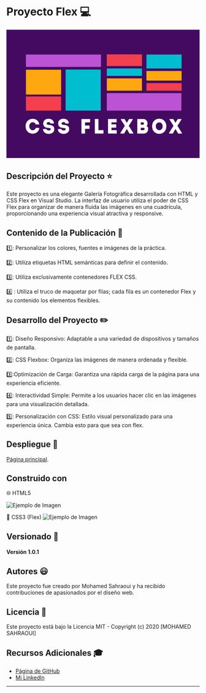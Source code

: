 # Proyecto Flex :computer:

![Flex Logo](mflexP01c_SahraouiMoha/img/flex.png)

## Descripción del Proyecto :star:
Este proyecto es una elegante Galería Fotográfica desarrollada con HTML y CSS Flex en Visual Studio. La interfaz de usuario utiliza el poder de CSS Flex para organizar de manera fluida las imágenes en una cuadrícula, proporcionando una experiencia visual atractiva y responsive.

## Contenido de la Publicación :bookmark:
1️⃣: Personalizar los colores, fuentes e imágenes de la práctica.

2️⃣: Utiliza etiquetas HTML semánticas para definir el contenido.

3️⃣: Utiliza exclusivamente contenedores FLEX CSS.

4️⃣ : Utiliza el truco de maquetar por filas; cada fila es un contenedor Flex y su contenido los elementos flexibles.


## Desarrollo del Proyecto :pencil2:
1️⃣: Diseño Responsivo: Adaptable a una variedad de dispositivos y tamaños de pantalla.

2️⃣: CSS Flexbox: Organiza las imágenes de manera ordenada y flexible.

3️⃣:Optimización de Carga: Garantiza una rápida carga de la página para una experiencia eficiente.

4️⃣: Interactividad Simple: Permite a los usuarios hacer clic en las imágenes para una visualización detallada.

5️⃣: Personalización con CSS: Estilo visual personalizado para una experiencia única. Cambia esto para que sea con flex.

## Despliegue :rocket:
[Página principal](https://github.com/MohamedSahraoui21/mflexP01c_SahraouiMoha).

## Construido con
 🌐 HTML5

  ![Ejemplo de Imagen](img/HTML5_logo_and_wordmark.svg.png)

 🎨 CSS3 (Flex)
  ![Ejemplo de Imagen](img/CSS3_logo.svg.png)


 ## Versionado  :open_file_folder:

#### Versión 1.0.1

## Autores :smiley:
Este proyecto fue creado por Mohamed Sahraoui y ha recibido contribuciones de apasionados por el diseño web. 

## Licencia :closed_lock_with_key: 
 Este proyecto está bajo la Licencia MIT - Copyright (c) 2020 [MOHAMED SAHRAOUI]

## Recursos Adicionales :mortar_board:
- [Página de GitHub](https://github.com/MohamedSahraoui21)
- [Mi LinkedIn](https://www.linkedin.com/in/mohamed-sahraoui-1a4928293/)

---
